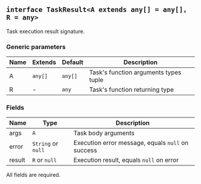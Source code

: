 ## `interface TaskResult<A extends any[] = any[], R = any>`

Task execution result signature.

### Generic parameters

| Name | Extends | Default | Description                           |
| ---- | ------- | ------- | ------------------------------------- |
| A    | `any[]` | `any[]` | Task's function arguments types tuple |
| R    | -       | `any`   | Task's function returning type        |

### Fields

| Name   | Type               | Description                                       |
| ------ | ------------------ | ------------------------------------------------- |
| args   | `A`                | Task body arguments                               |
| error  | `String` or `null` | Execution error message, equals `null` on success |
| result | `R` or `null`      | Execution result, equals `null` on error          |

All fields are required.
